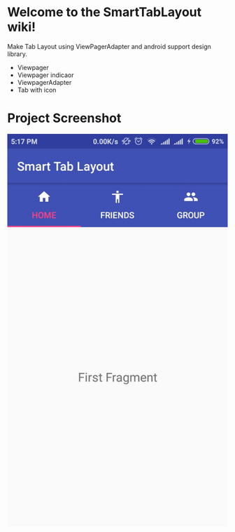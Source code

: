 # Welcome to the SmartTabLayout wiki! <br>
Make Tab Layout using ViewPagerAdapter and android support design library.
* Viewpager
* Viewpager indicaor
* ViewpagerAdapter
* Tab with icon

# Project Screenshot
![Smart Tab Layout](https://github.com/NoorMohammedAnik/SmartTabLayout/blob/master/app/src/main/res/drawable/smart_tab_layout.jpeg)
